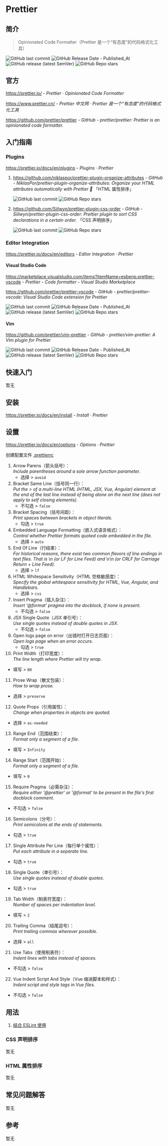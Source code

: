 # Prettier

## 简介

> Opinionated Code Formatter（Prettier 是一个“有态度”的代码格式化工具）

![GitHub last commit](https://img.shields.io/github/last-commit/prettier/prettier?logo=github&color=blue)
![GitHub Release Date - Published_At](https://img.shields.io/github/release-date/prettier/prettier?display_date=published_at&logo=github)
![GitHub release (latest SemVer)](https://img.shields.io/github/v/release/prettier/prettier?logo=github)
![GitHub Repo stars](https://img.shields.io/github/stars/prettier/prettier?style=social)

## 官方

https://prettier.io/ - _Prettier · Opinionated Code Formatter_

https://www.prettier.cn/ - _Prettier 中文网 · Prettier 是一个“有态度”的代码格式化工具_

https://github.com/prettier/prettier - _GitHub - prettier/prettier: Prettier is an opinionated code formatter._

## 入门指南

### Plugins

https://prettier.io/docs/en/plugins - _Plugins · Prettier_

1. https://github.com/niklaspor/prettier-plugin-organize-attributes - _GitHub - NiklasPor/prettier-plugin-organize-attributes: Organize your HTML attributes automatically with Prettier 🧼_ 「HTML 属性排序」

   ![GitHub last commit](https://img.shields.io/github/last-commit/niklaspor/prettier-plugin-organize-attributes?logo=github&color=blue)
   ![GitHub Repo stars](https://img.shields.io/github/stars/niklaspor/prettier-plugin-organize-attributes?style=social)

2. https://github.com/Siilwyn/prettier-plugin-css-order - _GitHub - Siilwyn/prettier-plugin-css-order: Prettier plugin to sort CSS declarations in a certain order._ 「CSS 声明排序」

   ![GitHub last commit](https://img.shields.io/github/last-commit/Siilwyn/prettier-plugin-css-order?logo=github&color=blue)
   ![GitHub Repo stars](https://img.shields.io/github/stars/Siilwyn/prettier-plugin-css-order?style=social)

### Editor Integration

https://prettier.io/docs/en/editors - _Editor Integration · Prettier_

#### Visual Studio Code

https://marketplace.visualstudio.com/items?itemName=esbenp.prettier-vscode - _Prettier - Code formatter - Visual Studio Marketplace_

https://github.com/prettier/prettier-vscode - _GitHub - prettier/prettier-vscode: Visual Studio Code extension for Prettier_

![GitHub last commit](https://img.shields.io/github/last-commit/prettier/prettier-vscode?logo=github&color=blue)
![GitHub Release Date - Published_At](https://img.shields.io/github/release-date/prettier/prettier-vscode?display_date=published_at&logo=github)
![GitHub release (latest SemVer)](https://img.shields.io/github/v/release/prettier/prettier-vscode?logo=github)
![GitHub Repo stars](https://img.shields.io/github/stars/prettier/prettier-vscode?style=social)

#### Vim

https://github.com/prettier/vim-prettier - _GitHub - prettier/vim-prettier: A Vim plugin for Prettier_

![GitHub last commit](https://img.shields.io/github/last-commit/prettier/vim-prettier?logo=github&color=blue)
![GitHub Release Date - Published_At](https://img.shields.io/github/release-date/prettier/vim-prettier?display_date=published_at&logo=github)
![GitHub release (latest SemVer)](https://img.shields.io/github/v/release/prettier/vim-prettier?logo=github)
![GitHub Repo stars](https://img.shields.io/github/stars/prettier/vim-prettier?style=social)

## 快速入门

暂无

## 安装

https://prettier.io/docs/en/install - _Install · Prettier_

## 设置

https://prettier.io/docs/en/options - _Options · Prettier_

创建配置文件 [.prettierrc](https://prettier.io/docs/en/install)

1. Arrow Parens（箭头括号）：\
   _Include parentheses around a sole arrow function parameter._
   - 选择 > `avoid`
2. Bracket Same Line（括号同一行）：\
   _Put the > of a multi-line HTML (HTML, JSX, Vue, Angular) element at the end of the last line instead of being alone on the next line (does not apply to self closing elements)._
   - 不勾选 > `false`
3. Bracket Spacing（括号间距）：\
   _Print spaces between brackets in object literals._
   - 勾选 > `true`
4. Embedded Language Formatting（嵌入式语言格式）：\
   _Control whether Prettier formats quoted code embedded in the file._
   - 选择 > `auto`
5. End Of Line（行结束）：\
   _For historical reasons, there exist two common flavors of line endings in text files. That is \n (or LF for Line Feed) and \r\n (or CRLF for Carriage Return + Line Feed)._
   - 选择 > `lf`
6. HTML Whitespace Sensitivity（HTML 空格敏感度）：\
   _Specify the global whitespace sensitivity for HTML, Vue, Angular, and Handlebars._
   - 选择 > `css`
7. Insert Pragma（插入杂注）：\
   _Insert '@format' pragma into the docblock, if none is present._
   - 不勾选 > `false`
8. JSX Single Quote（JSX 单引号）：\
   _Use single quotes instead of double quotes in JSX._
   - 不勾选 > `false`
9. Open logs page on error（出错时打开日志页面）：\
   _Open logs page when an error occurs._
   - 勾选 > `true`
10. Print Width（打印宽度）：\
   _The line length where Prettier will try wrap._
   - 填写 > `80`
11. Prose Wrap（散文包装）：\
   _How to wrap prose._
   - 选择 > `preserve`
12. Quote Props（引用属性）：\
   _Change when properties in objects are quoted._
   - 选择 > `as-needed`
13. Range End（范围结束）：\
   _Format only a segment of a file._
   - 填写 > `Infinity`
14. Range Start（范围开始）：\
   _Format only a segment of a file._
   - 填写 > `0`
15. Require Pragma（必需杂注）：\
   _Require either '@prettier' or '@format' to be present in the file's first docblock comment._
   - 不勾选 > `false`
16. Semicolons（分号）：\
   _Print semicolons at the ends of statements._
   - 勾选 > `true`
17. Single Attribute Per Line（每行单个属性）：\
   _Put each attribute in a separate line._
   - 勾选 > `true`
18. Single Quote（单引号）：\
   _Use single quotes instead of double quotes._
   - 勾选 > `true`
19. Tab Width（制表符宽度）：\
   _Number of spaces per indentation level._
   - 填写 > `2`
20. Trailing Comma（结尾逗号）：\
   _Print trailing commas wherever possible._
   - 选择 > `all`
21. Use Tabs（使用制表符）：\
   _Indent lines with tabs instead of spaces._
   - 不勾选 > `false`
22. Vue Indent Script And Style（Vue 缩进脚本和样式）：\
   _Indent script and style tags in Vue files._
   - 不勾选 > `false`

## 用法

1. [结合 ESLint 使用](https://prettier.io/docs/en/install#eslint-and-other-linters)

### CSS 声明排序

暂无

### HTML 属性排序

暂无

## 常见问题解答

暂无

## 参考

暂无
